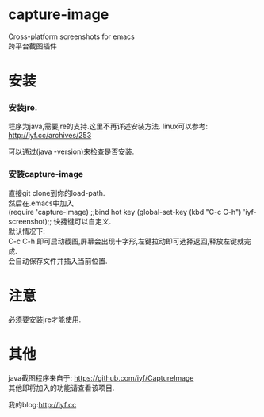 capture-image
=============

Cross-platform screenshots for emacs    
跨平台截图插件

# 安装
### 安装jre.
  程序为java,需要jre的支持.这里不再详述安装方法.
  linux可以参考: http://iyf.cc/archives/253
 
  可以通过(java -version)来检查是否安装.
### 安装capture-image
直接git clone到你的load-path.    
然后在.emacs中加入    
    (require 'capture-image)
    ;;bind hot key
    (global-set-key (kbd "C-c C-h") 'iyf-screenshot);;
快捷键可以自定义.  
默认情况下:  
  C-c C-h
即可启动截图,屏幕会出现十字形,左键拉动即可选择返回,释放左键就完成.  
会自动保存文件并插入当前位置.

# 注意
必须要安装jre才能使用.  

# 其他
java截图程序来自于: https://github.com/iyf/CaptureImage  
其他即将加入的功能请查看该项目.

我的blog:http://iyf.cc